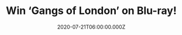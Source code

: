 ---
campaign-uuid: "c-057e7ae1-3c83-4754-894a-7a0f8f42752b"
type: "Competition"
category: "Entertainment"
date: "2020-07-21T06:00:00.000Z"
end-date: "2020-08-21T23:59:00.000Z"
disable-form: false
is_promoted: false
has_entry_page: true
title: "Win ‘Gangs of London’ on Blu-ray!"
competition-description: "<p>Gangs of London takes audiences on an immersive journey\
  \ into the hidden heart of the capital. Created by visionary award-winning filmmaker\
  \ of The Raid film franchise, the series stars a multi-talented ensemble cast including\
  \ Sope Dirisu, Joe Cole, Colm Meaney, Lucian Msamati and Michelle Farley. We are\
  \ giving away one copy of the amazing series to one lucky member.</p>\n<p>Click\
  \ below and get ready to enjoy it now.</p>\n"
hero-header: "Win ‘Gangs of London’ on Blu-ray!"
terms-confirmation: "N/A"
banner-img: "https://assets.expresslyapp.com/asset-e54d9859-4723-41aa-b1f8-85b8ca9431b0.jpg"
logo-left-href: "aaa.nme.com"
logo-left-image: "https://assets.expresslyapp.com/asset-175cd931-8f84-4514-93a9-837854a3de98.jpg"
logo-left-title: "NME AAA"
bg-image-hero: "https://assets.expresslyapp.com/asset-4ea74398-4099-4dbb-905b-ce983565d59b.jpg"
bg-image-first: "https://assets.expresslyapp.com/asset-513d1633-d319-4e89-bfee-a4343f81df8a.jpg"
section1-content: "<p>Set in the heart of one of the world's most dynamic and multicultural\
  \ cities, Gangs of London tells the story of a city being torn apart by the turbulent\
  \ power struggles of the international gangs that control it and the sudden power\
  \ vacuum that's created when the head of London's most powerful crime family is\
  \ assassinated. For 20 years, Finn Wallace (Colm Meaney. Star Trek: TNG, Hell on\
  \ Wheels ) was the most powerful criminal in London. Billions of pounds flowed through\
  \ his organisation each year. But now he's dead and nobody knows who ordered the\
  \ hit.</p>\n<p>Want to know the rest? Click below for a chance to win.</p>\n"
entry-title: "Win ‘Gangs of London’ on Blu-ray!"
entry-content: "<p>Enter the draw to win ‘Gangs of London’ on Blu-ray by completing\
  \ the form below before 23:59 on the 21st of August 2020.</p>\n"
has-winner: false
prize-description: "‘Gangs of London’ on Blu-ray!"
special-conditions: "Multiple entries are allowed up to one every day.\r\n\r\nThis\
  \ competition is also available on: https://club.expressly.io/competitions/gangs-of-london-blu-ray"
country-restrictions:
- "GB"
---